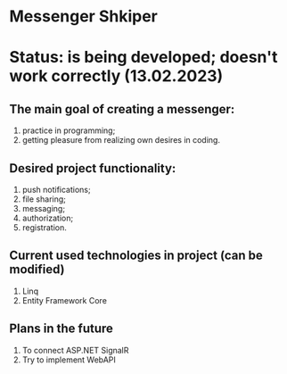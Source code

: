 # Messenger Shkiper

# Status: is being developed; doesn't work correctly (13.02.2023)

## The main goal of creating a messenger:
 1. practice in programming;
 2. getting pleasure from realizing own desires in coding.

## Desired project functionality:
1. push notifications;
2. file sharing;
3. messaging;
3. authorization;
4. registration.

## Current used technologies in project (can be modified)
1. Linq 
2. Entity Framework Core

## Plans in the future
1. To connect ASP.NET SignalR
2. Try to implement WebAPI

